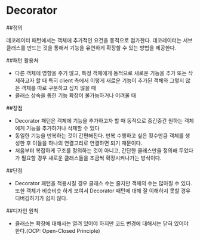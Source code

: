 # Decorator

##정의  

데코레이터 패턴에서는 객체에 추가적인 요건을 동적으로 첨가한다. 데코레이터는 서브클래스를 만드는 것을 통해서 기능을 유연하게 확장할 수 있는 방법을 제공한다.


##패턴 활용처 
+ 다른 객체에 영향을 주기 않고, 특정 객체에게 동적으로 새로운 기능을 추가 또는 삭제하고자 할 때 특히 client 측에서 이렇게 새로운 기능이 추가된 객체와 그렇지 않은 객체를 따로 구분하고 싶지 않을 때
+ 클래스 상속을 통한 기능 확장이 불가능하거나 어려울 때

##장점 
+ Decorator 패턴은 객체에 기능을 추가하고자 할 때 동적으로 중간중간 원하는 객체에게 기능을 추가하거나 삭제할 수 있다
+ 동일한 기능을 반복하는 것이 간편해진다. 반복 수행하고 싶은 횟수만큼 객체를 생성한 후 이들을 하나의 연결고리로 연결하면 되기 때문이다.
+ 처음부터 복잡하게 구조를 정의하는 것이 아니고, 간단한 클래스만을 정의해 두었다가 필요할 경우 새로운 클래스들을 조금씩 확장시켜나가는 방식이다.

##단점
+ Decorator 패턴을 적용시킬 경우 클래스 수는 줄지만 객체의 수는 많아질 수 있다. 또한 객체가 비슷비슷 하게 보여서 Decorator 패턴에 대해 잘 이해하지 못할 경우 디버깅하기가 쉽지 않다.


##디자인 원칙
+ 클래스는 확장에 대해서는 열려 있어야 하지만 코드 변경에 대해서는 닫혀 있어야 한다.(OCP: Open-Closed Principle)

